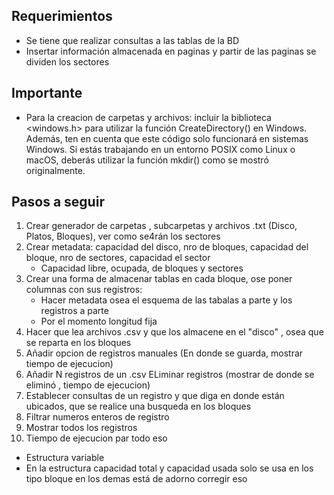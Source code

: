 ## Requerimientos
- Se tiene que realizar consultas a las tablas de la BD
- Insertar información almacenada en paginas y partir de las paginas se dividen los sectores


## Importante

- Para la creacion de carpetas y archivos: incluir la biblioteca <windows.h> para utilizar la función CreateDirectory() en Windows. Además, ten en cuenta que este código solo funcionará en sistemas Windows. Si estás trabajando en un entorno POSIX como Linux o macOS, deberás utilizar la función mkdir() como se mostró originalmente.


## Pasos a seguir

1. Crear generador de carpetas , subcarpetas y archivos .txt (Disco, Platos, Bloques), ver como se4rán los sectores
2. Crear metadata: capacidad del disco, nro de bloques, capacidad del bloque, nro de sectores, capacidad el sector
    - Capacidad libre, ocupada, de bloques y sectores
3. Crear una forma de almacenar tablas en cada bloque, ose poner columnas con sus registros:
    - Hacer metadata osea el esquema de las tabalas a parte y los registros a parte
    - Por el momento longitud fija
4. Hacer que lea archivos .csv y que los almacene en el "disco" , osea que se reparta en los bloques
5. Añadir opcion de registros manuales (En donde se guarda, mostrar tiempo de ejecucion)
6. Añadir N registros de un .csv
  ELiminar registros (mostrar de donde se eliminó , tiempo de ejecucion)
7. Establecer consultas de un registro y que diga en donde están ubicados, que se realice una busqueda en los bloques 
8. Filtrar numeros enteros de registro
9. Mostrar todos los registros
10. Tiempo de ejecucion par todo eso


- Estructura variable
- En la estructura capacidad total y capacidad usada solo se usa en los tipo bloque en los demas está de adorno corregir eso